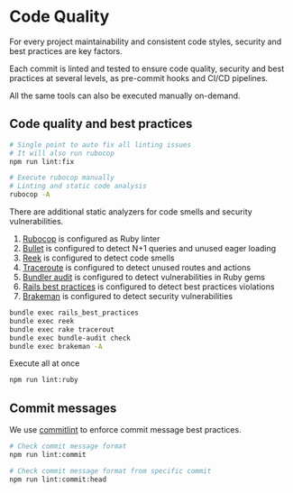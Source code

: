# Code Quality

For every project maintainability and consistent code styles, security and best practices are key factors.

Each commit is linted and tested to ensure code quality, security and best practices at several levels,
as pre-commit hooks and CI/CD pipelines.

All the same tools can also be executed manually on-demand.

## Code quality and best practices

```bash
# Single point to auto fix all linting issues
# It will also run rubocop
npm run lint:fix

# Execute rubocop manually
# Linting and static code analysis
rubocop -A
```

There are additional static analyzers for code smells and security vulnerabilities.

1. [Rubocop](https://rubocop.org/) is configured as Ruby linter
2. [Bullet](https://github.com/flyerhzm/bullet) is configured to detect N+1 queries and unused eager loading
3. [Reek](https://github.com/troessner/reek) is configured to detect code smells
4. [Traceroute](https://github.com/amatsuda/traceroute) is configured to detect unused routes and actions
5. [Bundler audit](https://github.com/rubysec/bundler-audit) is configured to detect vulnerabilities in Ruby gems
6. [Rails best practices](https://github.com/flyerhzm/rails_best_practices) is configured to detect best practices violations
7. [Brakeman](https://brakemanscanner.org/) is configured to detect security vulnerabilities

```bash
bundle exec rails_best_practices
bundle exec reek
bundle exec rake tracerout
bundle exec bundle-audit check
bundle exec brakeman -A
```

Execute all at once

```bash
npm run lint:ruby
```

## Commit messages

We use [commitlint](https://commitlint.js.org) to enforce commit message best practices.

```bash
# Check commit message format
npm run lint:commit

# Check commit message format from specific commit
npm run lint:commit:head
```
